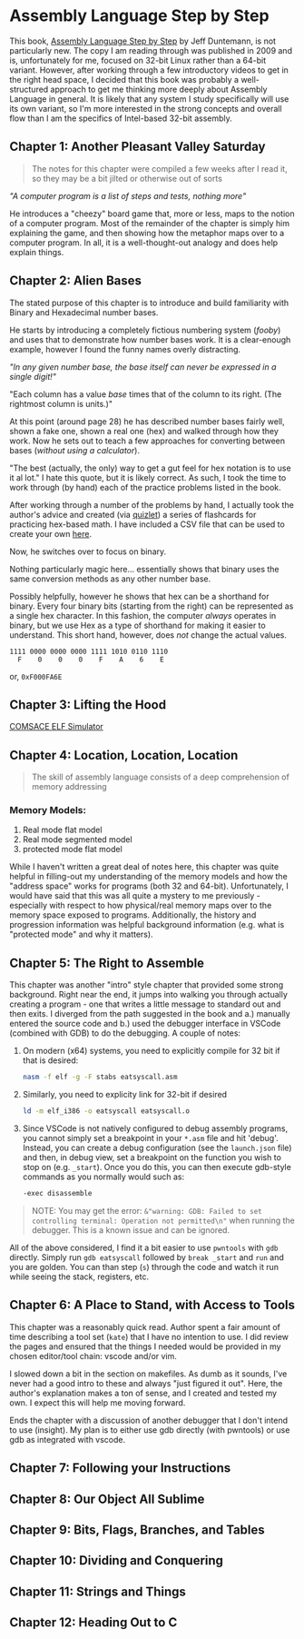 # Assembly Language Step by Step

This book, [Assembly Language Step by Step](https://amzn.to/3946Wpi) by Jeff Duntemann, is not particularly new. The copy I am reading through was published in 2009 and is, unfortunately for me, focused on 32-bit Linux rather than a 64-bit variant. However, after working through a few introductory videos to get in the right head space, I decided that this book was probably a well-structured approach to get me thinking more deeply about Assembly Language in general. It is likely that any system I study specifically will use its own variant, so I'm more interested in the strong concepts and overall flow than I am the specifics of Intel-based 32-bit assembly.

## Chapter 1: Another Pleasant Valley Saturday

> The notes for this chapter were compiled a few weeks after I read it, so they may be a bit jilted or otherwise out of sorts

_"A computer program is a list of steps and tests, nothing more"_

He introduces a "cheezy" board game that, more or less, maps to the notion of a computer program. Most of the remainder of the chapter is simply him explaining the game, and then showing how the metaphor maps over to a computer program. In all, it is a well-thought-out analogy and does help explain things.

## Chapter 2: Alien Bases

The stated purpose of this chapter is to introduce and build familiarity with Binary and Hexadecimal number bases.

He starts by introducing a completely fictious numbering system (_fooby_) and uses that to demonstrate how number bases work. It is a clear-enough example, however I found the funny names overly distracting. 

_"In any given number base, the base itself can never be expressed in a single digit!"_

"Each column has a value _base_ times that of the column to its right. (The rightmost column is units.)"

At this point (around page 28) he has described number bases fairly well, shown a fake one, shown a real one (hex) and walked through how they work. Now he sets out to teach a few approaches for converting between bases (_without using a calculator_).

"The best (actually, the only) way to get a gut feel for hex notation is to use it al lot." I hate this quote, but it is likely correct. As such, I took the time to work through (by hand) each of the practice problems listed in the book.

After working through a number of the problems by hand, I actually took the author's advice and created (via [quizlet](https://quizlet.com)) a series of flashcards for practicing hex-based math. I have included a CSV file that can be used to create your own [here](hexmath.csv).

Now, he switches over to focus on binary.

Nothing particularly magic here... essentially shows that binary uses the same conversion methods as any other number base. 

Possibly helpfully, however he shows that hex can be a shorthand for binary. Every four binary bits (starting from the right) can be represented as a single hex character. In this fashion, the computer *always* operates in binary, but we use Hex as a type of shorthand for making it easier to understand. This short hand, however, does *not* change the actual values.

```
1111 0000 0000 0000 1111 1010 0110 1110
  F    0    0    0    F    A    6    E
```

or, `0xF000FA6E`


## Chapter 3: Lifting the Hood

[COMSACE ELF Simulator](https://billr.incolor.com/computer_simulators.htm)

## Chapter 4: Location, Location, Location

> The skill of assembly language consists of a deep comprehension of memory addressing

### Memory Models:

1. Real mode flat model
1. Real mode segmented model
1. protected mode flat model

While I haven't written a great deal of notes here, this chapter was quite helpful in filling-out my understanding of the memory models and how the "address space" works for programs (both 32 and 64-bit). Unfortunately, I would have said that this was all quite a mystery to me previously - especially with respect to how physical/real memory maps over to the memory space exposed to programs. Additionally, the history and progression information was helpful background information (e.g. what is "protected mode" and why it matters).

## Chapter 5: The Right to Assemble

This chapter was another "intro" style chapter that provided some strong background. Right near the end, it jumps into walking you through actually creating a program - one that writes a little message to standard out and then exits. I diverged from the path suggested in the book and a.) manually entered the source code and b.) used the debugger interface in VSCode (combined with GDB) to do the debugging. A couple of notes:

1. On modern (x64) systems, you need to explicitly compile for 32 bit if that is desired:

   ```bash
   nasm -f elf -g -F stabs eatsyscall.asm
   ```

1. Similarly, you need to explicity link for 32-bit if desired

   ```bash
   ld -m elf_i386 -o eatsyscall eatsyscall.o
   ```

1. Since VSCode is not natively configured to debug assembly programs, you cannot simply set a breakpoint in your `*.asm` file and hit 'debug'. Instead, you can create a debug configuration (see the `launch.json` file) and then, in debug view, set a breakpoint on the function you wish to stop on (e.g. `_start`). Once you do this, you can then execute gdb-style commands as you normally would such as:

   ```bash
   -exec disassemble
   ```

> NOTE: You may get the error: `&"warning: GDB: Failed to set controlling terminal: Operation not permitted\n"` when running the debugger. This is a known issue and can be ignored.

All of the above considered, I find it a bit easier to use `pwntools` with `gdb` directly. Simply run `gdb eatsyscall` followed by `break _start` and `run` and you are golden. You can than step (`s`) through the code and watch it run while seeing the stack, registers, etc.

## Chapter 6: A Place to Stand, with Access to Tools

This chapter was a reasonably quick read. Author spent a fair amount of time describing a tool set (`kate`) that I have no intention to use. I did review the pages and ensured that the things I needed would be provided in my chosen editor/tool chain: vscode and/or vim. 

I slowed down a bit in the section on makefiles. As dumb as it sounds, I've never had a good intro to these and always "just figured it out". Here, the author's explanation makes a ton of sense, and I created and tested my own. I expect this will help me moving forward.

Ends the chapter with a discussion of another debugger that I don't intend to use (insight). My plan is to either use gdb directly (with pwntools) or use gdb as integrated with vscode.

## Chapter 7: Following your Instructions

## Chapter 8: Our Object All Sublime

## Chapter 9: Bits, Flags, Branches, and Tables

## Chapter 10: Dividing and Conquering

## Chapter 11: Strings and Things

## Chapter 12: Heading Out to C

